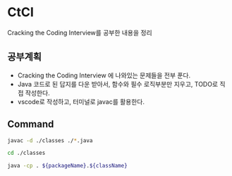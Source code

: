 # CtCI

Cracking the Coding Interview를 공부한 내용을 정리

## 공부계획

- Cracking the Coding Interview 에 나와있는 문제들을 전부 푼다.
- Java 코드로 된 답지를 다운 받아서, 함수와 필수 로직부분만 지우고, TODO로 직접 작성한다.
- vscode로 작성하고, 터미널로 javac를 활용한다.

## Command

```sh
javac -d ./classes ./*.java

cd ./classes

java -cp . ${packageName}.${className}
```
